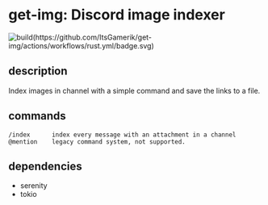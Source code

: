 # get-img: Discord image indexer

![build(https://github.com/ItsGamerik/get-img/actions/workflows/rust.yml/badge.svg)](https://github.com/ItsGamerik/get-img/actions)

## description

Index images in channel with a simple command and save the links to a file.

## commands

```
/index      index every message with an attachment in a channel
@mention    legacy command system, not supported.
```

## dependencies

- serenity
- tokio
